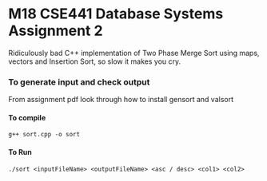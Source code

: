 # M18 CSE441 Database Systems Assignment 2
Ridiculously bad C++ implementation of Two Phase Merge Sort using maps, vectors and Insertion Sort, so slow it makes you cry.

### To generate input and check output
From assignment pdf look through how to install gensort and valsort

#### To compile
```
g++ sort.cpp -o sort
```

#### To Run
```
./sort <inputFileName> <outputFileName> <asc / desc> <col1> <col2>
```
